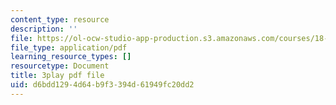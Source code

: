 ```yaml
---
content_type: resource
description: ''
file: https://ol-ocw-studio-app-production.s3.amazonaws.com/courses/18-01sc-single-variable-calculus-fall-2010/d6bdd1294d64b9f3394d61949fc20dd2_eRCN3daFCmU.pdf
file_type: application/pdf
learning_resource_types: []
resourcetype: Document
title: 3play pdf file
uid: d6bdd129-4d64-b9f3-394d-61949fc20dd2
---
```

